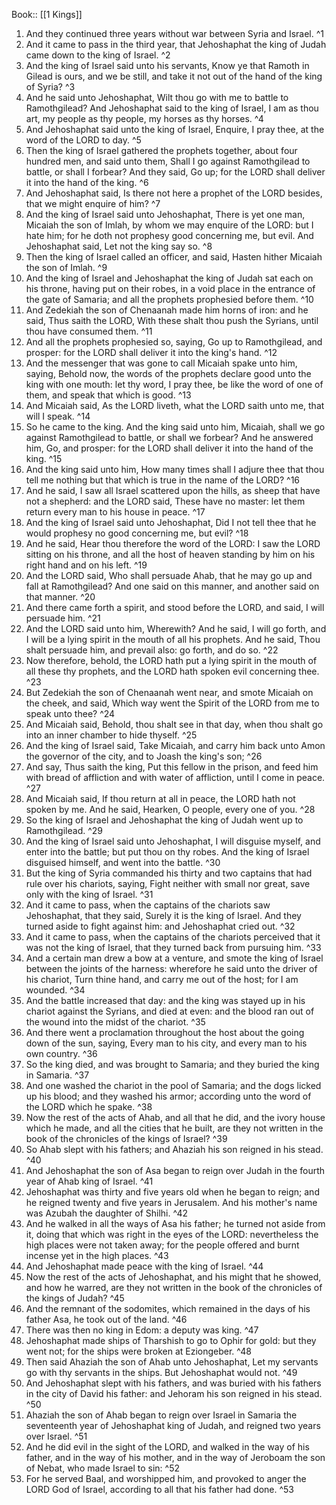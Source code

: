  Book:: [[1 Kings]]
 1. And they continued three years without war between Syria and Israel. ^1
 2. And it came to pass in the third year, that Jehoshaphat the king of Judah came down to the king of Israel. ^2
 3. And the king of Israel said unto his servants, Know ye that Ramoth in Gilead is ours, and we be still, and take it not out of the hand of the king of Syria? ^3
 4. And he said unto Jehoshaphat, Wilt thou go with me to battle to Ramothgilead? And Jehoshaphat said to the king of Israel, I am as thou art, my people as thy people, my horses as thy horses. ^4
 5. And Jehoshaphat said unto the king of Israel, Enquire, I pray thee, at the word of the LORD to day. ^5
 6. Then the king of Israel gathered the prophets together, about four hundred men, and said unto them, Shall I go against Ramothgilead to battle, or shall I forbear? And they said, Go up; for the LORD shall deliver it into the hand of the king. ^6
 7. And Jehoshaphat said, Is there not here a prophet of the LORD besides, that we might enquire of him? ^7
 8. And the king of Israel said unto Jehoshaphat, There is yet one man, Micaiah the son of Imlah, by whom we may enquire of the LORD: but I hate him; for he doth not prophesy good concerning me, but evil. And Jehoshaphat said, Let not the king say so. ^8
 9. Then the king of Israel called an officer, and said, Hasten hither Micaiah the son of Imlah. ^9
 10. And the king of Israel and Jehoshaphat the king of Judah sat each on his throne, having put on their robes, in a void place in the entrance of the gate of Samaria; and all the prophets prophesied before them. ^10
 11. And Zedekiah the son of Chenaanah made him horns of iron: and he said, Thus saith the LORD, With these shalt thou push the Syrians, until thou have consumed them. ^11
 12. And all the prophets prophesied so, saying, Go up to Ramothgilead, and prosper: for the LORD shall deliver it into the king's hand. ^12
 13. And the messenger that was gone to call Micaiah spake unto him, saying, Behold now, the words of the prophets declare good unto the king with one mouth: let thy word, I pray thee, be like the word of one of them, and speak that which is good. ^13
 14. And Micaiah said, As the LORD liveth, what the LORD saith unto me, that will I speak. ^14
 15. So he came to the king. And the king said unto him, Micaiah, shall we go against Ramothgilead to battle, or shall we forbear? And he answered him, Go, and prosper: for the LORD shall deliver it into the hand of the king. ^15
 16. And the king said unto him, How many times shall I adjure thee that thou tell me nothing but that which is true in the name of the LORD? ^16
 17. And he said, I saw all Israel scattered upon the hills, as sheep that have not a shepherd: and the LORD said, These have no master: let them return every man to his house in peace. ^17
 18. And the king of Israel said unto Jehoshaphat, Did I not tell thee that he would prophesy no good concerning me, but evil? ^18
 19. And he said, Hear thou therefore the word of the LORD: I saw the LORD sitting on his throne, and all the host of heaven standing by him on his right hand and on his left. ^19
 20. And the LORD said, Who shall persuade Ahab, that he may go up and fall at Ramothgilead? And one said on this manner, and another said on that manner. ^20
 21. And there came forth a spirit, and stood before the LORD, and said, I will persuade him. ^21
 22. And the LORD said unto him, Wherewith? And he said, I will go forth, and I will be a lying spirit in the mouth of all his prophets. And he said, Thou shalt persuade him, and prevail also: go forth, and do so. ^22
 23. Now therefore, behold, the LORD hath put a lying spirit in the mouth of all these thy prophets, and the LORD hath spoken evil concerning thee. ^23
 24. But Zedekiah the son of Chenaanah went near, and smote Micaiah on the cheek, and said, Which way went the Spirit of the LORD from me to speak unto thee? ^24
 25. And Micaiah said, Behold, thou shalt see in that day, when thou shalt go into an inner chamber to hide thyself. ^25
 26. And the king of Israel said, Take Micaiah, and carry him back unto Amon the governor of the city, and to Joash the king's son; ^26
 27. And say, Thus saith the king, Put this fellow in the prison, and feed him with bread of affliction and with water of affliction, until I come in peace. ^27
 28. And Micaiah said, If thou return at all in peace, the LORD hath not spoken by me. And he said, Hearken, O people, every one of you. ^28
 29. So the king of Israel and Jehoshaphat the king of Judah went up to Ramothgilead. ^29
 30. And the king of Israel said unto Jehoshaphat, I will disguise myself, and enter into the battle; but put thou on thy robes. And the king of Israel disguised himself, and went into the battle. ^30
 31. But the king of Syria commanded his thirty and two captains that had rule over his chariots, saying, Fight neither with small nor great, save only with the king of Israel. ^31
 32. And it came to pass, when the captains of the chariots saw Jehoshaphat, that they said, Surely it is the king of Israel. And they turned aside to fight against him: and Jehoshaphat cried out. ^32
 33. And it came to pass, when the captains of the chariots perceived that it was not the king of Israel, that they turned back from pursuing him. ^33
 34. And a certain man drew a bow at a venture, and smote the king of Israel between the joints of the harness: wherefore he said unto the driver of his chariot, Turn thine hand, and carry me out of the host; for I am wounded. ^34
 35. And the battle increased that day: and the king was stayed up in his chariot against the Syrians, and died at even: and the blood ran out of the wound into the midst of the chariot. ^35
 36. And there went a proclamation throughout the host about the going down of the sun, saying, Every man to his city, and every man to his own country. ^36
 37. So the king died, and was brought to Samaria; and they buried the king in Samaria. ^37
 38. And one washed the chariot in the pool of Samaria; and the dogs licked up his blood; and they washed his armor; according unto the word of the LORD which he spake. ^38
 39. Now the rest of the acts of Ahab, and all that he did, and the ivory house which he made, and all the cities that he built, are they not written in the book of the chronicles of the kings of Israel? ^39
 40. So Ahab slept with his fathers; and Ahaziah his son reigned in his stead. ^40
 41. And Jehoshaphat the son of Asa began to reign over Judah in the fourth year of Ahab king of Israel. ^41
 42. Jehoshaphat was thirty and five years old when he began to reign; and he reigned twenty and five years in Jerusalem. And his mother's name was Azubah the daughter of Shilhi. ^42
 43. And he walked in all the ways of Asa his father; he turned not aside from it, doing that which was right in the eyes of the LORD: nevertheless the high places were not taken away; for the people offered and burnt incense yet in the high places. ^43
 44. And Jehoshaphat made peace with the king of Israel. ^44
 45. Now the rest of the acts of Jehoshaphat, and his might that he showed, and how he warred, are they not written in the book of the chronicles of the kings of Judah? ^45
 46. And the remnant of the sodomites, which remained in the days of his father Asa, he took out of the land. ^46
 47. There was then no king in Edom: a deputy was king. ^47
 48. Jehoshaphat made ships of Tharshish to go to Ophir for gold: but they went not; for the ships were broken at Eziongeber. ^48
 49. Then said Ahaziah the son of Ahab unto Jehoshaphat, Let my servants go with thy servants in the ships. But Jehoshaphat would not. ^49
 50. And Jehoshaphat slept with his fathers, and was buried with his fathers in the city of David his father: and Jehoram his son reigned in his stead. ^50
 51. Ahaziah the son of Ahab began to reign over Israel in Samaria the seventeenth year of Jehoshaphat king of Judah, and reigned two years over Israel. ^51
 52. And he did evil in the sight of the LORD, and walked in the way of his father, and in the way of his mother, and in the way of Jeroboam the son of Nebat, who made Israel to sin: ^52
 53. For he served Baal, and worshipped him, and provoked to anger the LORD God of Israel, according to all that his father had done. ^53
